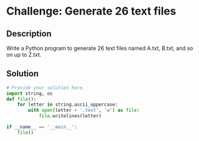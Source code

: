 # Challenge: Generate 26 text files

## Description

Write a Python program to generate 26 text files named A.txt, B.txt, and so on up to Z.txt.

## Solution

```python
# Provide your solution here.
import string, os
def file():
    for letter in string.ascii_uppercase:
        with open(letter + '.text', 'w') as file:
            file.writelines(letter)

if __name__ == '__main__':
    file()
